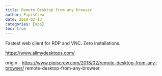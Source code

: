 ```yaml
---
title: Remote Desktop from any browser
author: PipisCrew
date: 2018-02-13
categories: [app]
toc: true
---
```


Fastest web client for RDP and VNC. Zero installations.

https://www.allmydesktops.com/

origin - https://www.pipiscrew.com/2018/02/remote-desktop-from-any-browser/ remote-desktop-from-any-browser